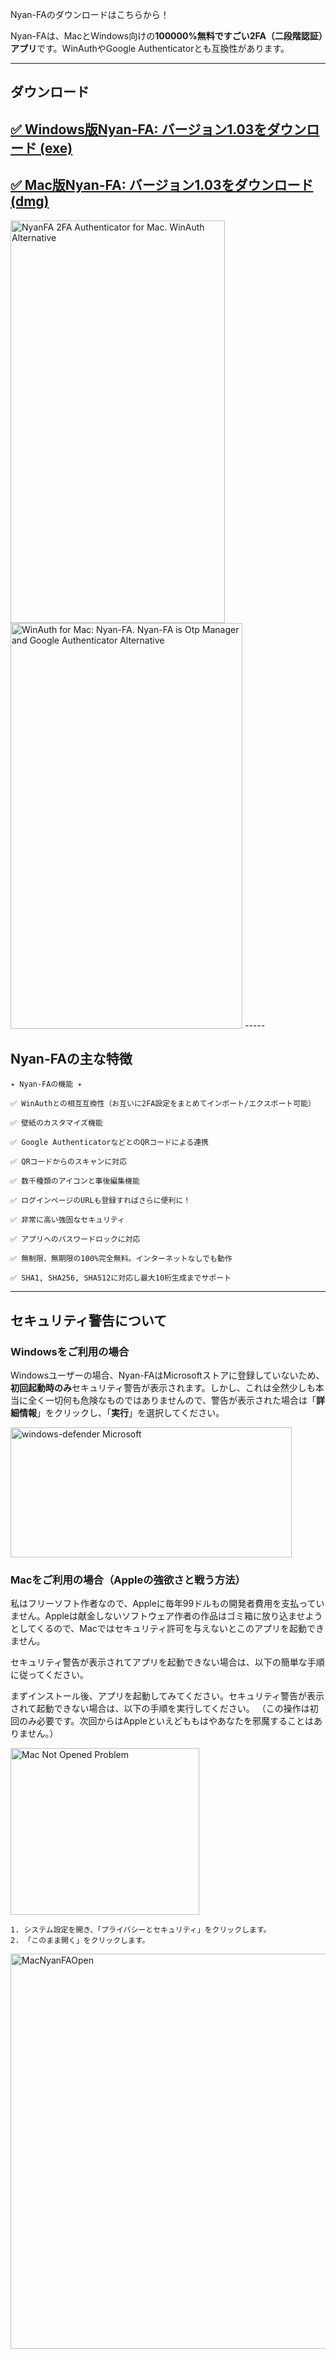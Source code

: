 Nyan-FAのダウンロードはこちらから！

Nyan-FAは、MacとWindows向けの**100000%無料ですごい2FA（二段階認証）アプリ**です。WinAuthやGoogle Authenticatorとも互換性があります。

-----

## ダウンロード

## [✅️ Windows版Nyan-FA: バージョン1.03をダウンロード (exe)](https://github.com/exis9/Nyan-FA/releases/download/v1.03(Windows)/Nyan-FA.1.0.3.exe)
## [✅️ Mac版Nyan-FA: バージョン1.03をダウンロード (dmg)](https://github.com/exis9/Nyan-FA/releases/download/v1.03(Mac)/Nyan-FA-1.0.3.dmg)

<img width="343" height="644" alt="NyanFA 2FA Authenticator for Mac. WinAuth Alternative" src="https://github.com/user-attachments/assets/0efe9952-ee1a-4f2a-a3cf-39b49a73e7de" />

<img width="371" height="649" alt="WinAuth for Mac: Nyan-FA. Nyan-FA is Otp Manager and Google Authenticator Alternative" src="https://github.com/user-attachments/assets/bce54350-ccb6-4a53-88f1-55d49f720311" />
-----

## Nyan-FAの主な特徴

```
✴️ Nyan-FAの機能 ✴️

✅️ WinAuthとの相互互換性（お互いに2FA設定をまとめてインポート/エクスポート可能）

✅️ 壁紙のカスタマイズ機能

✅️ Google AuthenticatorなどとのQRコードによる連携

✅️ QRコードからのスキャンに対応

✅️ 数千種類のアイコンと事後編集機能

✅️ ログインページのURLも登録すればさらに便利に！

✅️ 非常に高い強固なセキュリティ

✅️ アプリへのパスワードロックに対応

✅️ 無制限、無期限の100%完全無料。インターネットなしでも動作

✅️ SHA1, SHA256, SHA512に対応し最大10桁生成までサポート
```

-----

## セキュリティ警告について

### Windowsをご利用の場合

Windowsユーザーの場合、Nyan-FAはMicrosoftストアに登録していないため、**初回起動時のみ**セキュリティ警告が表示されます。しかし、これは全然少しも本当に全く一切何も危険なものではありませんので、警告が表示された場合は「**詳細情報**」をクリックし、「**実行**」を選択してください。

<img width="450" height="208" alt="windows-defender Microsoft" src="https://github.com/user-attachments/assets/c774799d-3b4c-4916-9e24-0ee20f649415" />


### Macをご利用の場合（Appleの強欲さと戦う方法）

私はフリーソフト作者なので、Appleに毎年99ドルもの開発者費用を支払っていません。Appleは献金しないソフトウェア作者の作品はゴミ箱に放り込ませようとしてくるので、Macではセキュリティ許可を与えないとこのアプリを起動できません。

セキュリティ警告が表示されてアプリを起動できない場合は、以下の簡単な手順に従ってください。

まずインストール後、アプリを起動してみてください。セキュリティ警告が表示されて起動できない場合は、以下の手順を実行してください。
（この操作は初回のみ必要です。次回からはAppleといえどももはやあなたを邪魔することはありません。）

<img width="302" height="267" alt="Mac Not Opened Problem" src="https://github.com/user-attachments/assets/95864ee1-b552-4c50-915a-4919846b0412" />

```
1. システム設定を開き、「プライバシーとセキュリティ」をクリックします。
2. 「このまま開く」をクリックします。
```
<img width="723" height="632" alt="MacNyanFAOpen" src="https://github.com/user-attachments/assets/ada84b63-bf2e-47c4-bcb0-6c84c108993c" />
